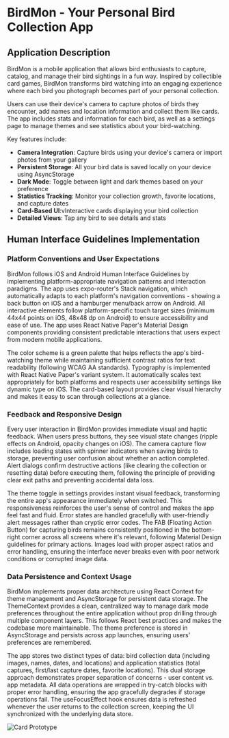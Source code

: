 # BirdMon - Your Personal Bird Collection App

## Application Description

BirdMon is a mobile application that allows bird enthusiasts to capture, catalog, and manage their bird sightings in a fun way. Inspired by collectible card games, BirdMon transforms bird watching into an engaging experience where each bird you photograph becomes part of your personal collection.

Users can use their device's camera to capture photos of birds they encounter, add names and location information and collect them like cards. The app includes stats and information for each bird, as well as a settings page to manage themes and see statistics about your bird-watching.

Key features include:

- **Camera Integration**: Capture birds using your device's camera or import photos from your gallery
- **Persistent Storage**: All your bird data is saved locally on your device using AsyncStorage
- **Dark Mode**: Toggle between light and dark themes based on your preference
- **Statistics Tracking**: Monitor your collection growth, favorite locations, and capture dates
- **Card-Based UI**:vInteractive cards displaying your bird collection
- **Detailed Views**: Tap any bird to see details and stats

## Human Interface Guidelines Implementation

### Platform Conventions and User Expectations

BirdMon follows iOS and Android Human Interface Guidelines by implementing platform-appropriate navigation patterns and interaction paradigms. The app uses expo-router's Stack navigation, which automatically adapts to each platform's navigation conventions - showing a back button on iOS and a hamburger menu/back arrow on Android. All interactive elements follow platform-specific touch target sizes (minimum 44x44 points on iOS, 48x48 dp on Android) to ensure accessibility and ease of use. The app uses React Native Paper's Material Design components providing consistent predictable interactions that users expect from modern mobile applications.

The color scheme is a green palette that helps reflects the app's bird-watching theme while maintaining sufficient contrast ratios for text readability (following WCAG AA standards). Typography is implemented with React Native Paper's variant system. It automatically scales text appropriately for both platforms and respects user accessibility settings like dynamic type on iOS. The card-based layout provides clear visual hierarchy and makes it easy to scan through collections at a glance.

### Feedback and Responsive Design

Every user interaction in BirdMon provides immediate visual and haptic feedback. When users press buttons, they see visual state changes (ripple effects on Android, opacity changes on iOS). The camera capture flow includes loading states with spinner indicators when saving birds to storage, preventing user confusion about whether an action completed. Alert dialogs confirm destructive actions (like clearing the collection or resetting data) before executing them, following the principle of providing clear exit paths and preventing accidental data loss.

The theme toggle in settings provides instant visual feedback, transforming the entire app's appearance immediately when switched. This responsiveness reinforces the user's sense of control and makes the app feel fast and fluid. Error states are handled gracefully with user-friendly alert messages rather than cryptic error codes. The FAB (Floating Action Button) for capturing birds remains consistently positioned in the bottom-right corner across all screens where it's relevant, following Material Design guidelines for primary actions. Images load with proper aspect ratios and error handling, ensuring the interface never breaks even with poor network conditions or corrupted image data.

### Data Persistence and Context Usage

BirdMon implements proper data architecture using React Context for theme management and AsyncStorage for persistent data storage. The ThemeContext provides a clean, centralized way to manage dark mode preferences throughout the entire application without prop drilling through multiple component layers. This follows React best practices and makes the codebase more maintainable. The theme preference is stored in AsyncStorage and persists across app launches, ensuring users' preferences are remembered.

The app stores two distinct types of data: bird collection data (including images, names, dates, and locations) and application statistics (total captures, first/last capture dates, favorite locations). This dual storage approach demonstrates proper separation of concerns - user content vs. app metadata. All data operations are wrapped in try-catch blocks with proper error handling, ensuring the app gracefully degrades if storage operations fail. The useFocusEffect hook ensures data is refreshed whenever the user returns to the collection screen, keeping the UI synchronized with the underlying data store.

![Card Prototype](./cardprototype.png)
